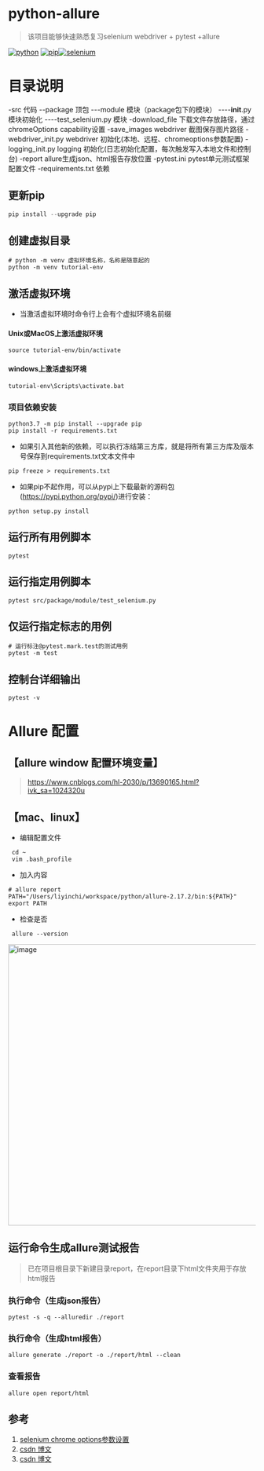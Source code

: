 # python-allure

>该项目能够快速熟悉复习selenium webdriver + pytest +allure


[![python](https://img.shields.io/badge/python-3.7-green.svg)](https://www.python.org/downloads/release/python-374/) [![pip](https://img.shields.io/badge/pip-22.0.4-yellow.svg)](https://pip.pypa.io/en/stable/)[![selenium](https://img.shields.io/badge/selenium-v4.1.0-blue.svg)](https://pypi.org/project/selenium/)

# 目录说明
-src                    代码
--package               顶包
---module               模块（package包下的模块）
----__init__.py         模块初始化
----test_selenium.py    模块
-download_file          下载文件存放路径，通过chromeOptions capability设置
-save_images            webdriver 截图保存图片路径
-webdriver_init.py      webdriver 初始化(本地、远程、chromeoptions参数配置)
-logging_init.py        logging 初始化(日志初始化配置，每次触发写入本地文件和控制台)
-report                 allure生成json、html报告存放位置
-pytest.ini             pytest单元测试框架配置文件
-requirements.txt       依赖

## 更新pip

```python
pip install --upgrade pip
```

## 创建虚拟目录

```shell
# python -m venv 虚拟环境名称，名称是随意起的
python -m venv tutorial-env
```

## 激活虚拟环境

* 当激活虚拟环境时命令行上会有个虚拟环境名前缀

#### Unix或MacOS上激活虚拟环境
```shell
source tutorial-env/bin/activate
```
#### windows上激活虚拟环境
```shell
tutorial-env\Scripts\activate.bat
```

### 项目依赖安装
```shell
python3.7 -m pip install --upgrade pip
pip install -r requirements.txt
```

* 如果引入其他新的依赖，可以执行冻结第三方库，就是将所有第三方库及版本号保存到requirements.txt文本文件中
```shell
pip freeze > requirements.txt
```
* 如果pip不起作用，可以从pypi上下载最新的源码包(https://pypi.python.org/pypi/)进行安装：
```shell
python setup.py install 
```

## 运行所有用例脚本
```shell
pytest
```

## 运行指定用例脚本

```shell
pytest src/package/module/test_selenium.py
```

## 仅运行指定标志的用例
```shell
# 运行标注@pytest.mark.test的测试用例
pytest -m test
```
## 控制台详细输出

```shell
pytest -v
```

# Allure 配置

## 【allure window 配置环境变量】
>https://www.cnblogs.com/hl-2030/p/13690165.html?ivk_sa=1024320u

## 【mac、linux】

* 编辑配置文件
```shell
 cd ~
 vim .bash_profile 
```
* 加入内容
```
# allure report
PATH="/Users/liyinchi/workspace/python/allure-2.17.2/bin:${PATH}"
export PATH
```
* 检查是否
```
 allure --version
```
<img width="573" alt="image" src="https://user-images.githubusercontent.com/19643260/158354024-69672ffc-2d11-4625-90b2-dd68efc196ab.png">

## 运行命令生成allure测试报告

>已在项目根目录下新建目录report，在report目录下html文件夹用于存放html报告

### 执行命令（生成json报告）

```shell
pytest -s -q --alluredir ./report
```

### 执行命令（生成html报告）
```shell
allure generate ./report -o ./report/html --clean
```

### 查看报告
```shell
allure open report/html
```


## 参考

1. [selenium chrome options参数设置](https://note.youdao.com/s/ER8jfnYo)
2. [csdn 博文](https://www.cnblogs.com/guapitomjoy/p/12150416.html)
3. [csdn 博文](https://www.cnblogs.com/clement-jiao/p/10889234.html)

